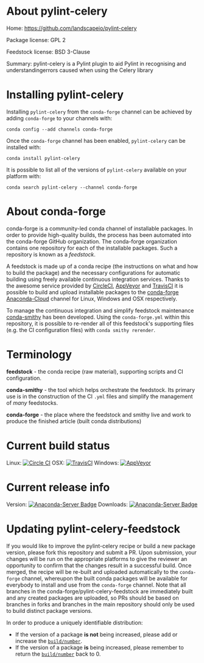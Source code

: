 About pylint-celery
===================

Home: https://github.com/landscapeio/pylint-celery

Package license: GPL 2

Feedstock license: BSD 3-Clause

Summary: pylint-celery is a Pylint plugin to aid Pylint in recognising and understandingerrors caused when using the Celery library



Installing pylint-celery
========================

Installing `pylint-celery` from the `conda-forge` channel can be achieved by adding `conda-forge` to your channels with:

```
conda config --add channels conda-forge
```

Once the `conda-forge` channel has been enabled, `pylint-celery` can be installed with:

```
conda install pylint-celery
```

It is possible to list all of the versions of `pylint-celery` available on your platform with:

```
conda search pylint-celery --channel conda-forge
```



About conda-forge
=================

conda-forge is a community-led conda channel of installable packages.
In order to provide high-quality builds, the process has been automated into the
conda-forge GitHub organization. The conda-forge organization contains one repository
for each of the installable packages. Such a repository is known as a *feedstock*.

A feedstock is made up of a conda recipe (the instructions on what and how to build
the package) and the necessary configurations for automatic building using freely
available continuous integration services. Thanks to the awesome service provided by
[CircleCI](https://circleci.com/), [AppVeyor](http://www.appveyor.com/)
and [TravisCI](https://travis-ci.org/) it is possible to build and upload installable
packages to the [conda-forge](https://anaconda.org/conda-forge)
[Anaconda-Cloud](http://docs.anaconda.org/) channel for Linux, Windows and OSX respectively.

To manage the continuous integration and simplify feedstock maintenance
[conda-smithy](http://github.com/conda-forge/conda-smithy) has been developed.
Using the ``conda-forge.yml`` within this repository, it is possible to re-render all of
this feedstock's supporting files (e.g. the CI configuration files) with ``conda smithy rerender``.


Terminology
===========

**feedstock** - the conda recipe (raw material), supporting scripts and CI configuration.

**conda-smithy** - the tool which helps orchestrate the feedstock.
                   Its primary use is in the construction of the CI ``.yml`` files
                   and simplify the management of *many* feedstocks.

**conda-forge** - the place where the feedstock and smithy live and work to
                  produce the finished article (built conda distributions)

Current build status
====================

Linux: [![Circle CI](https://circleci.com/gh/conda-forge/pylint-celery-feedstock.svg?style=shield)](https://circleci.com/gh/conda-forge/pylint-celery-feedstock)
OSX: [![TravisCI](https://travis-ci.org/conda-forge/pylint-celery-feedstock.svg?branch=master)](https://travis-ci.org/conda-forge/pylint-celery-feedstock)
Windows: [![AppVeyor](https://ci.appveyor.com/api/projects/status/github/conda-forge/pylint-celery-feedstock?svg=True)](https://ci.appveyor.com/project/conda-forge/pylint-celery-feedstock/branch/master)

Current release info
====================
Version: [![Anaconda-Server Badge](https://anaconda.org/conda-forge/pylint-celery/badges/version.svg)](https://anaconda.org/conda-forge/pylint-celery)
Downloads: [![Anaconda-Server Badge](https://anaconda.org/conda-forge/pylint-celery/badges/downloads.svg)](https://anaconda.org/conda-forge/pylint-celery)


Updating pylint-celery-feedstock
================================

If you would like to improve the pylint-celery recipe or build a new
package version, please fork this repository and submit a PR. Upon submission,
your changes will be run on the appropriate platforms to give the reviewer an
opportunity to confirm that the changes result in a successful build. Once
merged, the recipe will be re-built and uploaded automatically to the
`conda-forge` channel, whereupon the built conda packages will be available for
everybody to install and use from the `conda-forge` channel.
Note that all branches in the conda-forge/pylint-celery-feedstock are
immediately built and any created packages are uploaded, so PRs should be based
on branches in forks and branches in the main repository should only be used to
build distinct package versions.

In order to produce a uniquely identifiable distribution:
 * If the version of a package **is not** being increased, please add or increase
   the [``build/number``](http://conda.pydata.org/docs/building/meta-yaml.html#build-number-and-string).
 * If the version of a package **is** being increased, please remember to return
   the [``build/number``](http://conda.pydata.org/docs/building/meta-yaml.html#build-number-and-string)
   back to 0.
